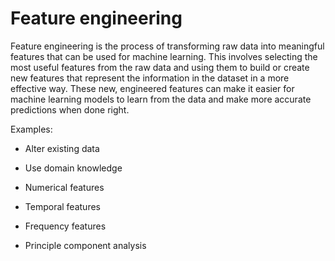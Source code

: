 # Feature engineering

Feature engineering is the process of transforming raw data into meaningful features that can be used for machine learning. This involves selecting the most useful features from the raw data and using them to build or create new features that represent the information in the dataset in a more effective way. These new, engineered features can make it easier for machine learning models to learn from the data and make more accurate predictions when done right.


Examples: 

- Alter existing data

- Use domain knowledge

- Numerical features

- Temporal features

- Frequency features

- Principle component analysis